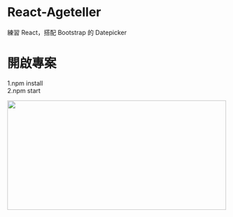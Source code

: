 # React-Ageteller
練習 React，搭配 Bootstrap 的 Datepicker

# 開啟專案<br>
1.npm install<br>
2.npm start

<img src="http://i.imgur.com/GlOYpTj.png" width="500" height="250" />

